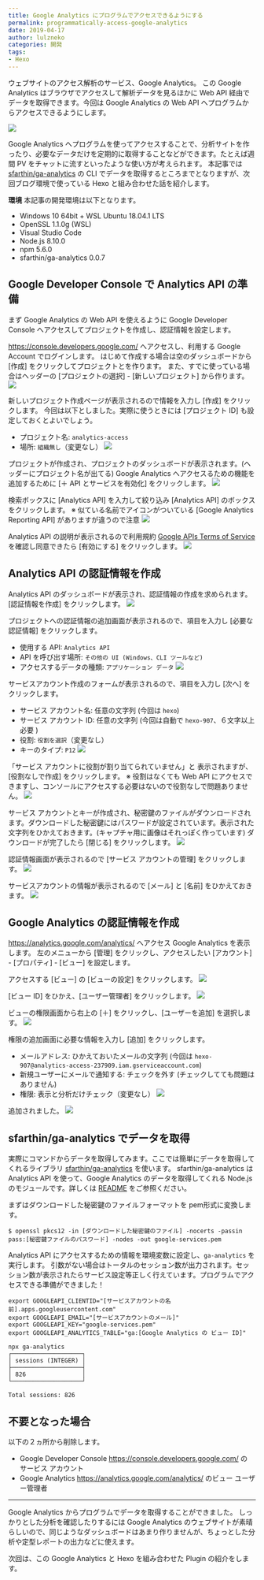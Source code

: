 ```yaml
---
title: Google Analytics にプログラムでアクセスできるようにする
permalink: programmatically-access-google-analytics
date: 2019-04-17
author: lulzneko
categories: 開発
tags:
- Hexo
---
```


ウェブサイトのアクセス解析のサービス、Google Analytics。
この Google Analytics はブラウザでアクセスして解析データを見るほかに Web API 経由でデータを取得できます。今回は Google Analytics の Web API へプログラムからアクセスできるようにします。

![](/articles/assets/lulzneko/develop/develop.jpg)


Google Analytics へプログラムを使ってアクセスすることで、分析サイトを作ったり、必要なデータだけを定期的に取得することなどができます。たとえば週間 PV をチャットに流すといったような使い方が考えられます。
本記事では [sfarthin/ga-analytics](https://github.com/sfarthin/ga-analytics) の CLI でデータを取得するところまでとなりますが、次回ブログ環境で使っている Hexo と組み合わせた話を紹介します。

**環境**
本記事の開発環境は以下となります。
- Windows 10 64bit + WSL Ubuntu 18.04.1 LTS
- OpenSSL 1.1.0g (WSL)
- Visual Studio Code
- Node.js 8.10.0
- npm 5.6.0
- sfarthin/ga-analytics 0.0.7


## Google Developer Console で Analytics API の準備
まず Google Analytics の Web API を使えるように Google Developer Console へアクセスしてプロジェクトを作成し、認証情報を設定します。

https://console.developers.google.com/ へアクセスし、利用する Google Account でログインします。
はじめて作成する場合は空のダッシュボードから [作成] をクリックしてプロジェクトとを作ります。
また、すでに使っている場合はヘッダーの [プロジェクトの選択] - [新しいプロジェクト] から作ります。
![](/articles/assets/lulzneko/develop/google/analytics/01.png)

新しいプロジェクト作成ページが表示されるので情報を入力し [作成] をクリックします。
今回は以下としました。実際に使うときには [プロジェクト ID] も設定しておくとよいでしょう。
- プロジェクト名: `analytics-access`
- 場所: `組織無し`（変更なし）
![](/articles/assets/lulzneko/develop/google/analytics/02.png)

プロジェクトが作成され、プロジェクトのダッシュボードが表示されます。(ヘッダーにプロジェクト名が出てる)
Google Analytics へアクセスるための機能を追加するために [＋ API とサービスを有効化] をクリックします。
![](/articles/assets/lulzneko/develop/google/analytics/03.png)

検索ボックスに [Analytics API] を入力して絞り込み [Analytics API] のボックスをクリックします。
※ 似ている名前でアイコンがついている [Google Analytics Reporting API] がありますが違うので注意
![](/articles/assets/lulzneko/develop/google/analytics/04.png)

Analytics API の説明が表示されるので利用規約 [Google APIs Terms of Service](https://console.developers.google.com/tos?id=universal) を確認し同意できたら [有効にする] をクリックします。
![](/articles/assets/lulzneko/develop/google/analytics/05.png)


## Analytics API の認証情報を作成
Analytics API のダッシュボードが表示され、認証情報の作成を求められます。
[認証情報を作成] をクリックします。
![](/articles/assets/lulzneko/develop/google/analytics/06.png)

プロジェクトへの認証情報の追加画面が表示されるので、項目を入力し [必要な認証情報] をクリックします。
- 使用する API: `Analytics API`
- API を呼び出す場所: `その他の UI (Windows、CLI ツールなど)`
- アクセスするデータの種類: `アプリケーション データ`
![](/articles/assets/lulzneko/develop/google/analytics/07.png)

サービスアカウント作成のフォームが表示されるので、項目を入力し [次へ] をクリックします。
- サービス アカウント名: 任意の文字列 (今回は `hexo`)
- サービス アカウント ID: 任意の文字列 (今回は自動で `hexo-907`、６文字以上必要 )
- 役割: `役割を選択`（変更なし）
- キーのタイプ: `P12`
![](/articles/assets/lulzneko/develop/google/analytics/08.png)

「サービス アカウントに役割が割り当てられていません」と 表示されますが、[役割なしで作成] をクリックします。
※ 役割はなくても Web API にアクセスできますし、コンソールにアクセスする必要はないので役割なしで問題ありません。
![](/articles/assets/lulzneko/develop/google/analytics/09.png)

サービス アカウントとキーが作成され、秘密鍵のファイルがダウンロードされます。ダウンロードした秘密鍵にはパスワードが設定されています。表示された文字列をひかえておきます。(キャプチャ用に画像はそれっぽく作っています)
ダウンロードが完了したら [閉じる] をクリックします。
![](/articles/assets/lulzneko/develop/google/analytics/10.png)

認証情報画面が表示されるので [サービス アカウントの管理] をクリックします。
![](/articles/assets/lulzneko/develop/google/analytics/11.png)

サービスアカウントの情報が表示されるので [メール] と [名前] をひかえておきます。
![](/articles/assets/lulzneko/develop/google/analytics/12.png)


## Google Analytics の認証情報を作成
https://analytics.google.com/analytics/ へアクセス Google Analytics を表示します。
左のメニューから [管理] をクリックし、アクセスしたい [アカウント] - [プロパティ] - [ビュー] を設定します。

アクセスする [ビュー] の [ビューの設定] をクリックします。
![](/articles/assets/lulzneko/develop/google/analytics/13.png)

[ビュー ID] をひかえ、[ユーザー管理者] をクリックします。
![](/articles/assets/lulzneko/develop/google/analytics/14.png)

ビューの権限画面から右上の [＋] をクリックし、[ユーザーを追加] を選択します。
![](/articles/assets/lulzneko/develop/google/analytics/15.png)

権限の追加画面に必要な情報を入力し [追加] をクリックします。
- メールアドレス: ひかえておいたメールの文字列 (今回は `hexo-907@analytics-access-237909.iam.gserviceaccount.com`)
- 新規ユーザーにメールで通知する: チェックを外す (チェックしてても問題はありません)
- 権限: 表示と分析だけチェック（変更なし）
![](/articles/assets/lulzneko/develop/google/analytics/16.png)

追加されました。
![](/articles/assets/lulzneko/develop/google/analytics/17.png)


## sfarthin/ga-analytics でデータを取得
実際にコマンドからデータを取得してみます。ここでは簡単にデータを取得してくれるライブラリ [sfarthin/ga-analytics](https://github.com/sfarthin/ga-analytics) を使います。 sfarthin/ga-analytics は Analytics API を使って、Google Analytics のデータを取得してくれる Node.js のモジュールです。詳しくは [README](https://github.com/sfarthin/ga-analytics#readme) をご参照ください。

まずはダウンロードした秘密鍵のファイルフォーマットを pem形式に変換します。
```console
$ openssl pkcs12 -in [ダウンロードした秘密鍵のファイル] -nocerts -passin pass:[秘密鍵ファイルのパスワード] -nodes -out google-services.pem
```

Analytics API にアクセスするための情報を環境変数に設定し、`ga-analytics` を実行します。
引数がない場合はトータルのセッション数が出力されます。セッション数が表示されたらサービス設定等正しく行えています。プログラムでアクセスできる準備ができました！
```console
export GOOGLEAPI_CLIENTID="[サービスアカウントの名前].apps.googleusercontent.com"
export GOOGLEAPI_EMAIL="[サービスアカウントのメール]"
export GOOGLEAPI_KEY="google-services.pem"
export GOOGLEAPI_ANALYTICS_TABLE="ga:[Google Analytics の ビュー ID]"

npx ga-analytics
┌────────────────────┐
│ sessions (INTEGER) │
├────────────────────┤
│ 826                │
└────────────────────┘

Total sessions: 826
```


## 不要となった場合
以下の２ヵ所から削除します。
- Google Developer Console https://console.developers.google.com/ の サービス アカウント
- Google Analytics https://analytics.google.com/analytics/ のビュー ユーザー管理者



----

Google Analytics からプログラムでデータを取得することができました。
しっかりとした分析を確認したりするには Google Analytics のウェブサイトが素晴らしいので、同じようなダッシュボードはあまり作りませんが、ちょっとした分析や定型レポートの出力などに使えます。

次回は、この Google Analytics と Hexo を組み合わせた Plugin の紹介をします。
